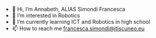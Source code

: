 - 👋 Hi, I’m Annabeth, ALIAS Simondi Francesca
- 👀 I’m interested in Robotics
- 🌱 I’m currently learning ICT and Robotics in high school
- 📫 How to reach me francesca.simondi@itiscuneo.eu

<!---
4nn4837h/4nn4837h is a ✨ special ✨ repository because its `README.md` (this file) appears on your GitHub profile.
You can click the Preview link to take a look at your changes.
--->
